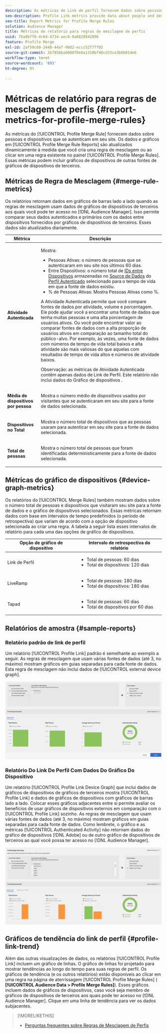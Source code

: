 ```yaml
---
description: As métricas de Link de perfil fornecem dados sobre pessoas e dispositivos que se autenticam em seu site. Os dados e gráficos no Link de perfil são atualizados dinamicamente à medida que você cria uma regra de mesclagem ou ao clicar em uma regra existente no painel Regras de mesclagem de perfil. Essas métricas podem incluir gráficos de dispositivos de outras fontes de gráficos de dispositivos de terceiros.
seo-description: Profile Link metrics provide data about people and devices that authenticate to your site. The data and graphs in Profile Link update dynamically as you create a merge rules or when you click an existing rule from the Profile Merge Rules dashboard. These metrics can include device graph from other third-party device graph sources.
seo-title: Report Metrics for Profile Merge Rules
solution: Audience Manager
title: Métricas de relatório para regras de mesclagem de perfis
uuid: 76a86ff0-4c64-4734-aec0-0a8828942096
feature: Profile Merge
exl-id: 2af59c60-2448-44af-90d2-eccc52f7ff02
source-git-commit: 2b7858ba9000f0e0a1310bf40cd33ce3b0b01de6
workflow-type: tm+mt
source-wordcount: '693'
ht-degree: 0%

---
```


# Métricas de relatório para regras de mesclagem de perfis {#report-metrics-for-profile-merge-rules}

As métricas do [!UICONTROL Profile Merge Rule] fornecem dados sobre pessoas e dispositivos que se autenticam em seu site. Os dados e gráficos em [!UICONTROL Profile Merge Rule Reports] são atualizados dinamicamente à medida que você cria uma regra de mesclagem ou ao clicar em uma regra existente no painel [!UICONTROL Profile Merge Rules]. Essas métricas podem incluir gráficos de dispositivos de outras fontes de gráficos de dispositivos de terceiros.

## Métricas de Regra de Mesclagem {#merge-rule-metrics}

Os relatórios retornam dados em gráficos de barras lado a lado quando as regras de mesclagem usam dados de gráficos de dispositivos de terceiros aos quais você pode ter acesso no [!DNL Audience Manager]. Isso permite comparar seus dados autenticados e primários com os dados entre dispositivos fornecidos por gráficos de dispositivos de terceiros. Esses dados são atualizados diariamente.

<table id="table_A7FB2F9804F84AC8A6DD05C0E6EE7555"> 
 <thead> 
  <tr> 
   <th colname="col1" class="entry"> Métrica </th> 
   <th colname="col2" class="entry"> Descrição </th> 
  </tr> 
 </thead>
 <tbody> 
  <tr> 
   <td colname="col1"> <p> <b><span class="wintitle"> Atividade Autenticada</span></b> </p> </td> 
   <td colname="col2"> <p>Mostra: </p> 
    <ul id="ul_7F7373919A4A49028EF4BF7B28D9F8E9"> 
     <li id="li_FE2F93C496D64ED8928B3E522C9585EA"> <span class="wintitle"> Pessoas Ativas</span>: o número de pessoas que se autenticaram em seu site nos últimos 60 dias. </li> 
     <li id="li_60CFD26EE68B442683C0ED5FED1A79C8"> <span class="wintitle"> Entre Dispositivos</span>: o número total de <a href="merge-rules-start.md#create-data-source"> IDs entre Dispositivos</a> armazenadas no <a href="https://experienceleague.adobe.com/docs/audience-manager/user-guide/features/data-sources/manage-datasources.html"> Source de Dados</a> do <a href="merge-rule-definitions.md"> Perfil Autenticado</a> selecionado para o tempo de vida em que a fonte de dados existiu. </li> 
     <li id="li_F2F07B6A326C4A18B79A0CF2C47D9677"> <span class="wintitle"> % de Pessoas Ativas</span>: Mostra <span class="wintitle"> Pessoas Ativas</span> como %. </li> 
    </ul> <p> <span class="wintitle"> A Atividade Autenticada</span> permite que você compare fontes de dados por atividade, volume e porcentagem. Ele pode ajudar você a encontrar uma fonte de dados que tenha muitas pessoas e uma alta porcentagem de usuários ativos. Ou você pode encontrar valor ao comparar fontes de dados com a alta proporção de usuários ativos em comparação ao tamanho total do público-alvo. Por exemplo, às vezes, uma fonte de dados com números de tempo de vida total baixos e alta atividade são mais valiosas do que aquelas com resultados de tempo de vida altos e números de atividade baixos. </p> <p> <p>Observação: as métricas de <span class="wintitle"> Atividade Autenticada</span> contêm apenas dados de <span class="wintitle"> Link de Perfil</span>. Este relatório não inclui dados do Gráfico de dispositivos <span class="wintitle"></span>. </p> </p> </td> 
  </tr> 
  <tr> 
   <td colname="col1"> <p> <b><span class="wintitle"> Média de dispositivos por pessoa</span></b> </p> </td> 
   <td colname="col2"> <p> Mostra o número médio de dispositivos usados por visitantes que se autenticaram em seu site para a fonte de dados selecionada. </p> </td> 
  </tr> 
  <tr> 
   <td colname="col1"> <p> <b><span class="wintitle"> Dispositivos no Total</span></b> </p> </td> 
   <td colname="col2"> <p>Mostra o número total de dispositivos que as pessoas usaram para autenticar em seu site para a fonte de dados selecionada. </p> </td> 
  </tr> 
  <tr> 
   <td colname="col1"> <p> <b><span class="wintitle"> Total de pessoas</span></b> </p> </td> 
   <td colname="col2"> <p>Mostra o número total de pessoas que foram identificadas deterministicamente para a fonte de dados selecionada. </p> </td> 
  </tr> 
 </tbody> 
</table>

## Métricas do gráfico de dispositivos {#device-graph-metrics}

Os relatórios do [!UICONTROL Merge Rules] também mostram dados sobre o número total de pessoas e dispositivos que visitaram seu site para a fonte de dados e o gráfico de dispositivos selecionados. Essas métricas retornam dados com base em intervalos de tempo predefinidos (o período de retrospectiva) que variam de acordo com a opção de dispositivo selecionada ao criar uma regra. A tabela a seguir lista esses intervalos de relatório para cada uma das opções de gráfico de dispositivos.

<table id="table_038983EBC71F4A55BBCA99212AC5DEE6"> 
 <thead> 
  <tr> 
   <th colname="col1" class="entry"> Opção de gráfico de dispositivo </th> 
   <th colname="col2" class="entry"> Intervalo de retrospectiva do relatório </th> 
  </tr>
 </thead>
 <tbody> 
  <tr> 
   <td colname="col1"> <p><span class="wintitle"> Link de Perfil</span> </p> </td> 
   <td colname="col2"> <p> 
     <ul id="ul_B2FF2341573840549FFB96579F537082"> 
      <li id="li_B37323C2F2434F41B407500AC5C15447">Total de pessoas: 60 dias </li> 
      <li id="li_08D911224A60418BBB3CFB4E70CE73D4">Total de dispositivos: 120 dias </li> 
     </ul> </p> </td> 
  </tr> 
  <tr> 
   <td colname="col1"> <p><span class="wintitle"> LiveRamp</span> </p> </td> 
   <td colname="col2"> <p> 
     <ul id="ul_2772F3AD7E1440789B635794ECDE8DFB"> 
      <li id="li_1432363829D64615B1D349A3722D6268">Total de pessoas: 180 dias </li> 
      <li id="li_D5C0E3CE92524B54BBD36C73A326292B">Total de dispositivos: 180 dias </li> 
     </ul> </p> </td> 
  </tr> 
  <tr> 
   <td colname="col1"> <p><span class="wintitle"> Tapad</span> </p> </td> 
   <td colname="col2"> <p> 
     <ul id="ul_274529DB58E6442E95C6AD89BECB1362"> 
      <li id="li_67102211A72A4E47AACFE5E369793C17">Total de pessoas: 60 dias </li> 
      <li id="li_3E8F3DA6A7B5487895A626674DA363A5">Total de dispositivos por 60 dias </li> 
     </ul> </p> </td> 
  </tr> 
 </tbody> 
</table>

## Relatórios de amostra {#sample-reports}

### Relatório padrão de link de perfil

Um relatório [!UICONTROL Profile Link] padrão é semelhante ao exemplo a seguir. As regras de mesclagem que usam várias fontes de dados (até 3, no máximo) mostram gráficos em guias separadas para cada fonte de dados. Esta regra de mesclagem não inclui dados de [!UICONTROL external device graph].

![](assets/profile-link-metrics.png)

### Relatório Do Link De Perfil Com Dados Do Gráfico Do Dispositivo

Um relatório [!UICONTROL Profile Link Device Graph] que inclui dados de gráficos de dispositivos de gráficos de terceiros mostra [!UICONTROL Profile Link] e dados de gráficos de dispositivos com gráficos de barras lado a lado. Colocar esses gráficos adjacentes entre si permite avaliar os benefícios de usar gráficos de dispositivos externos em comparação com o [!UICONTROL Profile Link] sozinho. As regras de mesclagem que usam várias fontes de dados (até 3, no máximo) mostram gráficos em guias separadas para cada fonte de dados. Como lembrete, o gráfico e as métricas [!UICONTROL Authenticated Activity] não retornam dados do gráfico de dispositivos [!DNL Adobe] ou de outro gráfico de dispositivos de terceiros ao qual você possa ter acesso no [!DNL Audience Manager].

![](assets/profile-link-graph.png)

## Gráficos de tendência do link de perfil {#profile-link-trend}

Além das outras visualizações de dados, os relatórios [!UICONTROL Profile Link] incluem um gráfico de linhas. O gráfico de linhas foi projetado para mostrar tendências ao longo do tempo para suas regras de perfil. Os gráficos de tendência (e os outros relatórios) estão disponíveis ao clicar em uma regra na página de aterrissagem [!UICONTROL Profile Merge Rules] ( **[!UICONTROL Audience Data > Profile Merge Rules]**). Esses gráficos incluem dados de gráficos de dispositivos, caso você seja membro de gráficos de dispositivos de terceiros aos quais pode ter acesso no [!DNL Audience Manager]. Clique em uma linha de tendência para ver os dados subjacentes.

>[!MORELIKETHIS]
>
>* [Perguntas frequentes sobre Regras de Mesclagem de Perfis](../../faq/faq-profile-merge.md)
